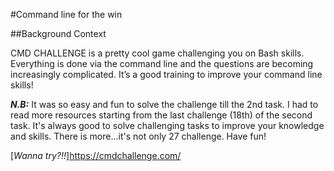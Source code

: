#Command line for the win

##Background Context

CMD CHALLENGE is a pretty cool game challenging you on Bash skills. Everything is done via the command line and the questions are becoming increasingly complicated. It’s a good training to improve your command line skills!

***N.B:*** It was so easy and fun to solve the challenge till the 2nd task. I had to read more resources starting from the last challenge (18th) of the second task. It's always good to solve challenging tasks to improve your knowledge and skills. There is more...it's not only 27 challenge. Have fun!

[*Wanna try?!!*]https://cmdchallenge.com/
